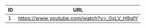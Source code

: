 | ID| URL  |
|--------|-----------|
| 1 | https://www.youtube.com/watch?v=_0sLV_H9gIY |                                                                                          